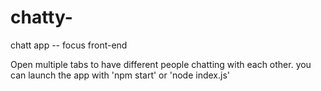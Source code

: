 # chatty-
chatt app -- focus front-end 

Open multiple tabs to have different people chatting with each other.
you can launch the app with 'npm start' or 'node index.js'

